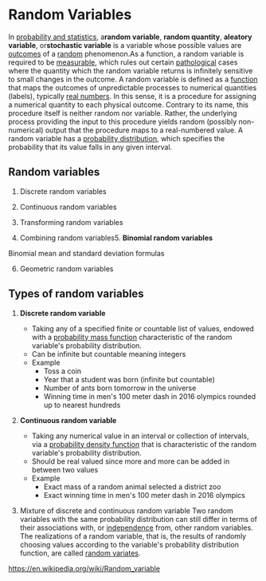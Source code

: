 # Random Variables

In [probability and statistics](https://en.wikipedia.org/wiki/Probability_and_statistics), a**random variable**, **random quantity**, **aleatory variable**, or**stochastic variable** is a variable whose possible values are [outcomes](https://en.wikipedia.org/wiki/Outcome_(probability)) of a [random](https://en.wikipedia.org/wiki/Randomness) phenomenon.As a function, a random variable is required to be [measurable](https://en.wikipedia.org/wiki/Measurable_function), which rules out certain [pathological](https://en.wikipedia.org/wiki/Pathological_(mathematics)) cases where the quantity which the random variable returns is infinitely sensitive to small changes in the outcome.
A random variable is defined as a [function](https://en.wikipedia.org/wiki/Function_(mathematics)) that maps the outcomes of unpredictable processes to numerical quantities (labels), typically [real numbers](https://en.wikipedia.org/wiki/Real_numbers). In this sense, it is a procedure for assigning a numerical quantity to each physical outcome. Contrary to its name, this procedure itself is neither random nor variable. Rather, the underlying process providing the input to this procedure yields random (possibly non-numerical) output that the procedure maps to a real-numbered value.
A random variable has a [probability distribution](https://en.wikipedia.org/wiki/Probability_distribution), which specifies the probability that its value falls in any given interval.

## Random variables

1. Discrete random variables

2. Continuous random variables

3. Transforming random variables

4. Combining random variables5. **Binomial random variables**

Binomial mean and standard deviation formulas

6. Geometric random variables

## Types of random variables

1. **Discrete random variable**
    - Taking any of a specified finite or countable list of values, endowed with a [probability mass function](https://en.wikipedia.org/wiki/Probability_mass_function) characteristic of the random variable's probability distribution.
    - Can be infinite but countable meaning integers
    - Example
        - Toss a coin
        - Year that a student was born (infinite but countable)
        - Number of ants born tomorrow in the universe
        - Winning time in men's 100 meter dash in 2016 olympics rounded up to nearest hundreds

2. **Continuous random variable**
    - Taking any numerical value in an interval or collection of intervals, via a [probability density function](https://en.wikipedia.org/wiki/Probability_density_function) that is characteristic of the random variable's probability distribution.
    - Should be real valued since more and more can be added in between two values
    - Example
        - Exact mass of a random animal selected a district zoo
        - Exact winning time in men's 100 meter dash in 2016 olympics
3. Mixture of discrete and continuous random variable
Two random variables with the same probability distribution can still differ in terms of their associations with, or [independence](https://en.wikipedia.org/wiki/Independence_(probability_theory)) from, other random variables. The realizations of a random variable, that is, the results of randomly choosing values according to the variable's probability distribution function, are called [random variates](https://en.wikipedia.org/wiki/Random_variate).

https://en.wikipedia.org/wiki/Random_variable
